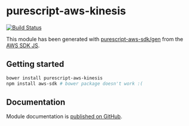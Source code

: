# purescript-aws-kinesis

[![Build Status](https://app.wercker.com/status/5909b9e96d1080804b17a28f72f87b6b/s/master)](https://app.wercker.com/project/byKey/5909b9e96d1080804b17a28f72f87b6b)

This module has been generated with [purescript-aws-sdk/gen](https://github.com/purescript-aws-sdk/gen) from the [AWS SDK JS](https://github.com/aws/aws-sdk-js).

## Getting started

```sh
bower install purescript-aws-kinesis
npm install aws-sdk # bower package doesn't work :(
```

## Documentation

Module documentation is [published on GitHub](https://github.com/purescript-aws-sdk/purescript-aws-kinesis/tree/master/docs).
